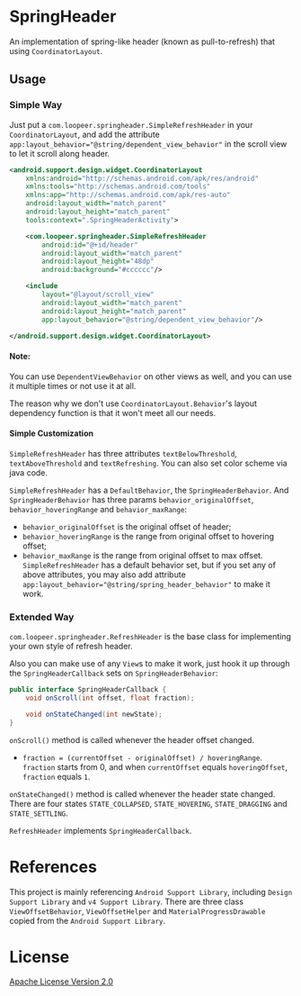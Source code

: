 SpringHeader
========

An implementation of spring-like header (known as pull-to-refresh) that using `CoordinatorLayout`.

Usage
--------

### Simple Way

Just put a `com.loopeer.springheader.SimpleRefreshHeader` in your `CoordinatorLayout`,
and add the attribute `app:layout_behavior="@string/dependent_view_behavior"` in the scroll view to let it scroll along header.

```xml
<android.support.design.widget.CoordinatorLayout
    xmlns:android="http://schemas.android.com/apk/res/android"
    xmlns:tools="http://schemas.android.com/tools"
    xmlns:app="http://schemas.android.com/apk/res-auto"
    android:layout_width="match_parent"
    android:layout_height="match_parent"
    tools:context=".SpringHeaderActivity">

    <com.loopeer.springheader.SimpleRefreshHeader
        android:id="@+id/header"
        android:layout_width="match_parent"
        android:layout_height="48dp"
        android:background="#cccccc"/>

    <include
        layout="@layout/scroll_view"
        android:layout_width="match_parent"
        android:layout_height="match_parent"
        app:layout_behavior="@string/dependent_view_behavior"/>

</android.support.design.widget.CoordinatorLayout>
```

#### Note:

You can use `DependentViewBehavior` on other views as well, and you can use it multiple times or not use it at all.

The reason why we don't use `CoordinatorLayout.Behavior`'s layout dependency function is that it won't meet all our needs.

#### Simple Customization

`SimpleRefreshHeader` has three attributes `textBelowThreshold`, `textAboveThreshold` and `textRefreshing`.
You can also set color scheme via java code.

`SimpleRefreshHeader` has a `DefaultBehavior`, the `SpringHeaderBehavior`.
And `SpringHeaderBehavior` has three params `behavior_originalOffset`, `behavior_hoveringRange` and `behavior_maxRange`:
* `behavior_originalOffset` is the original offset of header;
* `behavior_hoveringRange` is the range from original offset to hovering offset;
* `behavior_maxRange` is the range from original offset to max offset.
`SimpleRefreshHeader` has a default behavior set, but if you set any of above attributes,
you may also add attribute `app:layout_behavior="@string/spring_header_behavior"` to make it work.

### Extended Way

`com.loopeer.springheader.RefreshHeader` is the base class for implementing your own style of refresh header.

Also you can make use of any `View`s to make it work,
just hook it up through the `SpringHeaderCallback` sets on `SpringHeaderBehavior`:

```java
public interface SpringHeaderCallback {
    void onScroll(int offset, float fraction);

    void onStateChanged(int newState);
}
```

`onScroll()` method is called whenever the header offset changed.
* `fraction = (currentOffset - originalOffset) / hoveringRange`.
`fraction` starts from 0, and when `currentOffset` equals `hoveringOffset`, `fraction` equals `1`.

`onStateChanged()` method is called whenever the header state changed.
There are four states `STATE_COLLAPSED`, `STATE_HOVERING`, `STATE_DRAGGING` and `STATE_SETTLING`.

`RefreshHeader` implements `SpringHeaderCallback`.

References
========

This project is mainly referencing `Android Support Library`,
including `Design Support Library` and `v4 Support Library`.
There are three class `ViewOffsetBehavior`, `ViewOffsetHelper` and `MaterialProgressDrawable`
copied from the `Android Support Library`.

License
========

[Apache License Version 2.0](LICENSE)
